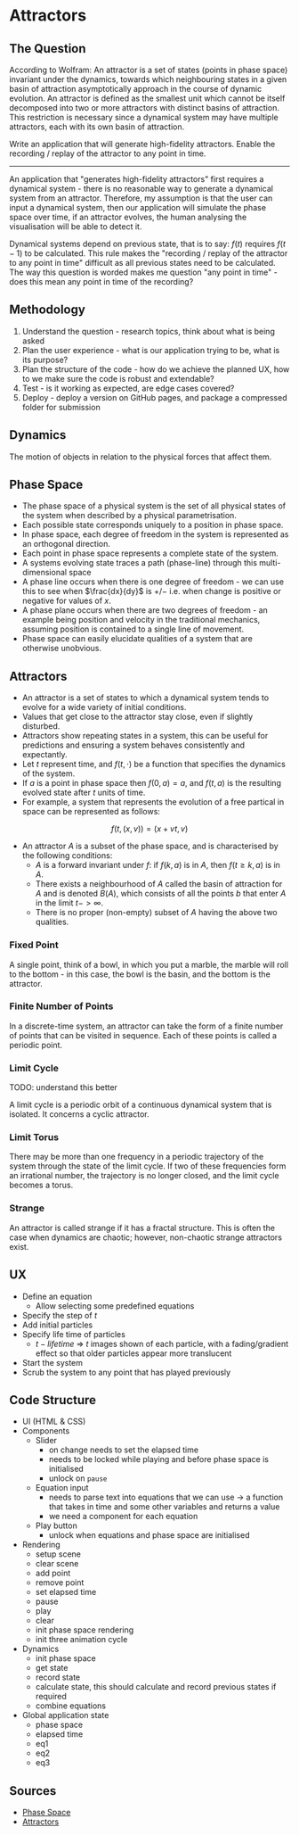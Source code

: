 # Attractors

## The Question

According to Wolfram: An attractor is a set of states (points in phase space)
invariant under the dynamics, towards which neighbouring states in a
given basin of attraction asymptotically approach in the course of dynamic
evolution. An attractor is defined as the smallest unit which cannot be itself
decomposed into two or more attractors with distinct basins of attraction.
This restriction is necessary since a dynamical system may have multiple
attractors, each with its own basin of attraction.

Write an application that will generate high-fidelity attractors. Enable the
recording / replay of the attractor to any point in time.

---

An application that "generates high-fidelity attractors" first requires a dynamical system - there is no reasonable way
to generate a dynamical system from an attractor. Therefore, my assumption is that the user can input a dynamical system, then
our application will simulate the phase space over time, if an attractor evolves, the human analysing the visualisation will
be able to detect it.

Dynamical systems depend on previous state, that is to say: $f(t)$ requires $f(t-1)$ to be calculated. This rule makes
the "recording / replay of the attractor to any point in time" difficult as all previous states need to be calculated. The
way this question is worded makes me question "any point in time" - does this mean any point in time of the recording?

## Methodology

1. Understand the question - research topics, think about what is being asked
2. Plan the user experience - what is our application trying to be, what is its purpose?
3. Plan the structure of the code - how do we achieve the planned UX, how to we make sure the code is robust and extendable?
4. Test - is it working as expected, are edge cases covered?
5. Deploy - deploy a version on GitHub pages, and package a compressed folder for submission

## Dynamics

The motion of objects in relation to the physical forces that affect them.

## Phase Space

- The phase space of a physical system is the set of all physical states of the system when described by a
  physical parametrisation.
- Each possible state corresponds uniquely to a position in phase space.
- In phase space, each degree of freedom in the system is represented as an orthogonal direction.
- Each point in phase space represents a complete state of the system.
- A systems evolving state traces a path (phase-line) through this multi-dimensional space
- A phase line occurs when there is one degree of freedom - we can use this to see when $\frac{dx}{dy}$ is $+/-$ i.e. when
  change is positive or negative for values of $x$.
- A phase plane occurs when there are two degrees of freedom - an example being position and velocity in the traditional
  mechanics, assuming position is contained to a single line of movement.
- Phase space can easily elucidate qualities of a system that are otherwise unobvious.

## Attractors

- An attractor is a set of states to which a dynamical system tends to evolve for a wide variety of initial conditions.
- Values that get close to the attractor stay close, even if slightly disturbed.
- Attractors show repeating states in a system, this can be useful for predictions and ensuring a system behaves consistently
  and expectantly.
- Let $t$ represent time, and $f(t, \cdot)$ be a function that specifies the dynamics of the system.
- If $a$ is a point in phase space then $f(0, a) = a$, and $f(t, a)$ is the resulting evolved state after $t$ units of time.
- For example, a system that represents the evolution of a free partical in space can be represented as follows:

$$
f(t, (x, v)) = (x + vt, v)
$$

- An attractor $A$ is a subset of the phase space, and is characterised by the following conditions:
  - $A$ is a forward invariant under $f$: if $f(k, a)$ is in $A$, then $f(t \geq k, a)$ is in $A$.
  - There exists a neighbourhood of $A$ called the basin of attraction for $A$ and is denoted $B(A)$, which consists of all the
    points $b$ that enter $A$ in the limit $t->\infty$.
  - There is no proper (non-empty) subset of $A$ having the above two qualities.

### Fixed Point

A single point, think of a bowl, in which you put a marble, the marble will roll to the bottom - in this case, the bowl
is the basin, and the bottom is the attractor.

### Finite Number of Points

In a discrete-time system, an attractor can take the form of a finite number of points that can be visited in sequence. Each
of these points is called a periodic point.

### Limit Cycle

TODO: understand this better

A limit cycle is a periodic orbit of a continuous dynamical system that is isolated. It concerns a cyclic attractor.

### Limit Torus

There may be more than one frequency in a periodic trajectory of the system through the state of the limit cycle. If two
of these frequencies form an irrational number, the trajectory is no longer closed, and the limit cycle becomes a torus.

### Strange

An attractor is called strange if it has a fractal structure. This is often the case when dynamics are chaotic; however, non-chaotic
strange attractors exist.

## UX

- Define an equation
  - Allow selecting some predefined equations
- Specify the step of $t$
- Add initial particles
- Specify life time of particles
  - $t - life time$ => $t$ images shown of each particle, with a fading/gradient effect so that older particles appear more translucent
- Start the system
- Scrub the system to any point that has played previously

## Code Structure

- UI (HTML & CSS)
- Components
  - Slider
    - on change needs to set the elapsed time
    - needs to be locked while playing and before phase space is initialised
    - unlock on `pause`
  - Equation input
    - needs to parse text into equations that we can use -> a function that takes in time and some other variables and returns
      a value
    - we need a component for each equation
  - Play button
    - unlock when equations and phase space are initialised
- Rendering
  - setup scene
  - clear scene
  - add point
  - remove point
  - set elapsed time
  - pause
  - play
  - clear
  - init phase space rendering
  - init three animation cycle
- Dynamics
  - init phase space
  - get state
  - record state
  - calculate state, this should calculate and record previous states if required
  - combine equations
- Global application state
  - phase space
  - elapsed time
  - eq1
  - eq2
  - eq3

## Sources

- [Phase Space](https://en.wikipedia.org/wiki/Phase_space)
- [Attractors](https://en.wikipedia.org/wiki/Attractor)

